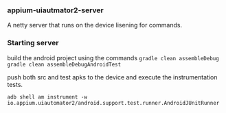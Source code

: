 ### appium-uiautmator2-server

A netty server that runs on the device lisening for commands.

### Starting server
build the android project using the commands 
`gradle clean assembleDebug`
`gradle clean assembleDebugAndroidTest`

push both src and test apks to the device and execute the instrumentation tests.

`adb shell am instrument -w io.appium.uiautomator2/android.support.test.runner.AndroidJUnitRunner`
